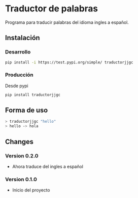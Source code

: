 # Traductor de palabras

Programa para traducir palabras del idioma ingles a español.

## Instalación

### Desarrollo
```bash
pip install -i https://test.pypi.org/simple/ traductorjjgc
```

### Producción

Desde pypi
```bash
pip install traductorjjgc
```

## Forma de uso

```bash
> traductorjjgc "hello"
> hello -> hola
```

## Changes

### Version 0.2.0

- Ahora traduce del ingles a español

### Version 0.1.0

- Inicio del proyecto